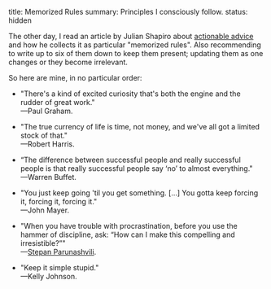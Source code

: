 title: Memorized Rules
summary: Principles I consciously follow.
status: hidden

The other day, I read an article by Julian Shapiro about
[actionable advice](https://www.julian.com/blog/memorized-rules) and
how he collects it as particular "memorized rules". Also recommending
to write up to six of them down to keep them present; updating them as
one changes or they become irrelevant.

So here are mine, in no particular order:

- "There's a kind of excited curiosity that's both the engine and the rudder of great work."  
 —Paul Graham.

- "The true currency of life is time, not money, and we've all got a limited stock of that."  
 —Robert Harris.

- “The difference between successful people and really successful people is that really successful people say ‘no’ to almost everything."  
 —Warren Buffet.

- "You just keep going 'til you get something. [...] You gotta keep forcing it, forcing it, forcing it."  
 —John Mayer.

- "When you have trouble with procrastination, before you use the hammer of discipline, ask: “How can I make this compelling and irresistible?”"  
 —[Stepan Parunashvili](https://stopa.io/).

- "Keep it simple stupid."  
 —Kelly Johnson.
